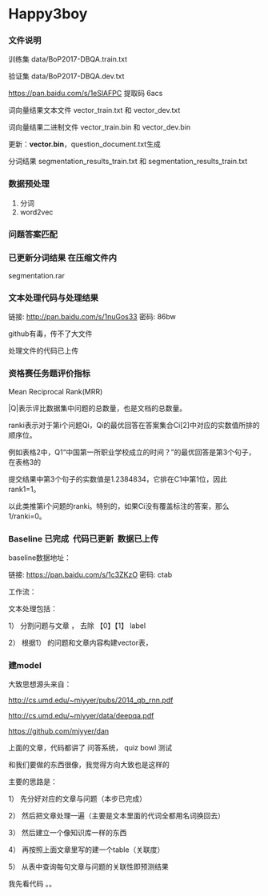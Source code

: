 
# Happy3boy

### 文件说明

训练集 data/BoP2017-DBQA.train.txt

验证集 data/BoP2017-DBQA.dev.txt

https://pan.baidu.com/s/1eSlAFPC 提取码 6acs

词向量结果文本文件 vector_train.txt 和 vector_dev.txt

词向量结果二进制文件 vector_train.bin 和 vector_dev.bin

更新：**vector.bin**，question_document.txt生成

分词结果 segmentation_results_train.txt 和 segmentation_results_train.txt

### 数据预处理

1. 分词
2. word2vec

### 问题答案匹配

### 已更新分词结果 在压缩文件内
segmentation.rar

### 文本处理代码与处理结果
链接: http://pan.baidu.com/s/1nuGos33 密码: 86bw

github有毒，传不了大文件

处理文件的代码已上传


### 资格赛任务题评价指标

Mean Reciprocal Rank(MRR)
 
|Q|表示评比数据集中问题的总数量，也是文档的总数量。

ranki表示对于第i个问题Qi，Qi的最优回答在答案集合Ci[2]中对应的实数值所排的顺序位。

例如表格2中，Q1“中国第一所职业学校成立的时间？”的最优回答是第3个句子，在表格3的

提交结果中第3个句子的实数值是1.2384834，它排在C1中第1位，因此 rank1=1。

以此类推第i个问题的ranki。特别的，如果Ci没有覆盖标注的答案，那么1/ranki=0。

### Baseline 已完成  代码已更新  数据已上传

baseline数据地址：

链接: https://pan.baidu.com/s/1c3ZKzO 密码: ctab

工作流：

文本处理包括：

1） 分割问题与文章 ， 去除 【0】【1】 label

2） 根据1） 的问题和文章内容构建vector表， 

### 建model

大致思想源头来自：

http://cs.umd.edu/~miyyer/pubs/2014_qb_rnn.pdf

http://cs.umd.edu/~miyyer/data/deepqa.pdf

https://github.com/miyyer/dan

上面的文章，代码都讲了 问答系统， quiz bowl 测试

和我们要做的东西很像，我觉得方向大致也是这样的

主要的思路是：

1） 先分好对应的文章与问题（本步已完成）

2） 然后把文章处理一遍（主要是文本里面的代词全都用名词换回去）

3） 然后建立一个像知识库一样的东西

4） 再按照上面文章里写的建一个table（关联度）

5） 从表中查询每句文章与问题的关联性即预测结果

我先看代码 。。
